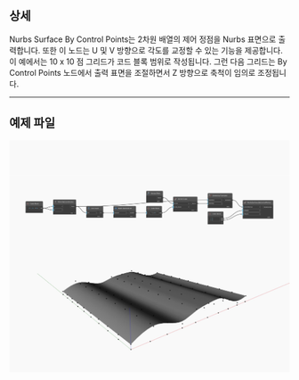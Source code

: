 ## 상세
Nurbs Surface By Control Points는 2차원 배열의 제어 정점을 Nurbs 표면으로 출력합니다. 또한 이 노드는 U 및 V 방향으로 각도를 교정할 수 있는 기능을 제공합니다. 이 예에서는 10 x 10 점 그리드가 코드 블록 범위로 작성됩니다. 그런 다음 그리드는 By Control Points 노드에서 출력 표면을 조절하면서 Z 방향으로 축척이 임의로 조정됩니다.
___
## 예제 파일

![ByControlPoints](./Autodesk.DesignScript.Geometry.NurbsSurface.ByControlPoints_img.jpg)


